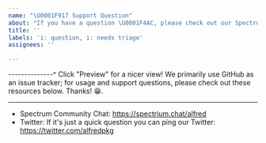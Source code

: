 ```yaml
---
name: "\U0001F917 Support Question"
about: "If you have a question \U0001F4AC, please check out our Spectrum!"
title: ''
labels: 'i: question, i: needs triage'
assignees: ''

---
```


--------------^ Click "Preview" for a nicer view!
We primarily use GitHub as an issue tracker; for usage and support questions, please check out these resources below. Thanks! 😁.

---

* Spectrum Community Chat: https://spectrium.chat/alfred
* Twitter: If it's just a quick question you can ping our Twitter: https://twitter.com/alfredpkg
